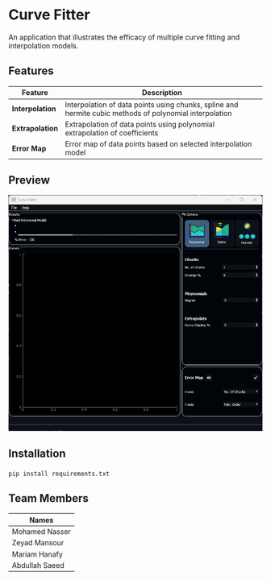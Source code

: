 # Curve Fitter

An application that illustrates the efficacy of multiple curve fitting and interpolation models.

## Features

| Feature | Description |
|---------|-------------|
|**Interpolation**|Interpolation of data points using chunks, spline and hermite cubic methods of polynomial interpolation|
|**Extrapolation**|Extrapolation of data points using polynomial extrapolation of coefficients|
|**Error Map**|Error map of data points based on selected interpolation model|

## Preview

![animation](./other/Animation.gif)

## Installation

```pip install requirements.txt```

## Team Members

| Names             |
| ----------------- |
| Mohamed Nasser    |
| Zeyad Mansour     |
| Mariam Hanafy     |
| Abdullah Saeed      |
